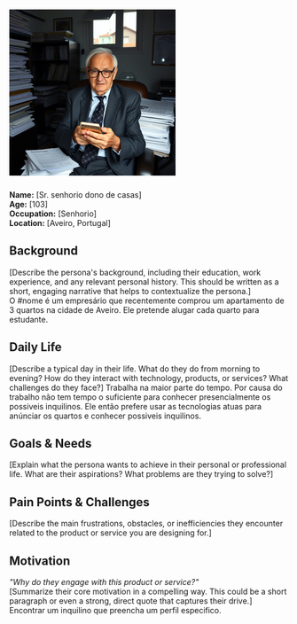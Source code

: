 # ![Persona Name](senhorio.png)  
**Name:** [Sr. senhorio dono de casas]  
**Age:** [103]  
**Occupation:** [Senhorio]  
**Location:** [Aveiro, Portugal]  

## Background  
[Describe the persona's background, including their education, work experience, and any relevant personal history. This should be written as a short, engaging narrative that helps to contextualize the persona.]  
O #nome é um empresário que recentemente comprou um apartamento de 3 quartos na cidade de Aveiro. Ele pretende alugar cada quarto para estudante.

## Daily Life  
[Describe a typical day in their life. What do they do from morning to evening? How do they interact with technology, products, or services? What challenges do they face?]
Trabalha na maior parte do tempo. Por causa do trabalho não tem tempo o suficiente para conhecer presencialmente os possiveis inquilinos. Ele então prefere usar as tecnologias atuas para anúnciar os quartos e conhecer possiveis inquilinos.

## Goals & Needs  
[Explain what the persona wants to achieve in their personal or professional life. What are their aspirations? What problems are they trying to solve?]  

## Pain Points & Challenges  
[Describe the main frustrations, obstacles, or inefficiencies they encounter related to the product or service you are designing for.]  

## Motivation  
*"Why do they engage with this product or service?"*  
[Summarize their core motivation in a compelling way. This could be a short paragraph or even a strong, direct quote that captures their drive.]  
Encontrar um inquilino que preencha um perfil especifico.
